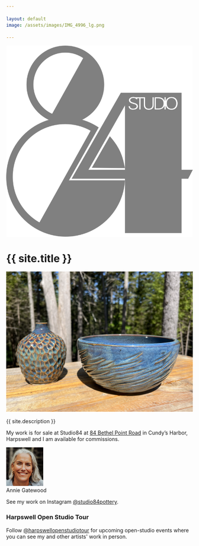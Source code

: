 ```yaml
---

layout: default
image: /assets/images/IMG_4996_lg.png

---
```


<div id="topline">
  <a href="/">
    <img src="/assets/images/studio84_transparent.png" alt="Studio84 Harpswell, Maine" />
  </a>
  <h1>{{ site.title }}</h1>
</div>

![Unique pottery from the coast of Maine](/assets/images/IMG_4996_lg.png)

{{ site.description }}

My work is for sale at Studio84 at [84 Bethel Point Road](https://maps.app.goo.gl/wPVBr13b7TnjB1KK8) in Cundy’s Harbor, Harpswell and I
am available for commissions.

<div class="img-caption">
  <img src="/assets/images/artist.jpg" alt="Annie Gatewood" width="100" />
  <div class="caption">Annie Gatewood</div>
</div>

See my work on Instagram [@studio84pottery](https://www.instagram.com/studio84pottery).

### Harpswell Open Studio Tour

Follow [@harpswellopenstudiotour](https://www.instagram.com/harpswellopenstudiotour) for upcoming open-studio events where you can see my and other artists' work in person.
